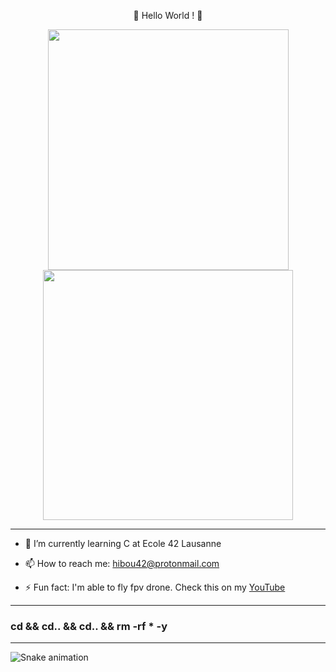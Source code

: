 <p align="center">👋 Hello World ! 👋
 
<div id="header" align="center">
  <img src="https://media.giphy.com/media/iIqmM5tTjmpOB9mpbn/giphy.gif" width="385"/>
  <img src="https://media.giphy.com/media/gRb1341rklANq/giphy.gif" width="400"/>
</div>

---

- 🌱 I’m currently learning C at Ecole 42 Lausanne

- 📫 How to reach me: hibou42@protonmail.com

- ⚡ Fun fact: I'm able to fly fpv drone. Check this on my [YouTube](https://www.youtube.com/channel/UC5-w-UU1sv8zwzfNVXmy2IQ/featured)

---

### cd && cd.. && cd.. && rm -rf * -y

---

![Snake animation](https://github.com/hibou42/hibou42/blob/output/github-contribution-grid-snake.svg)
